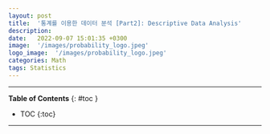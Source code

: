 ```yaml
---
layout: post
title:  '통계를 이용한 데이터 분석 [Part2]: Descriptive Data Analysis'
description: 
date:   2022-09-07 15:01:35 +0300
image:  '/images/probability_logo.jpeg'
logo_image:  '/images/probability_logo.jpeg'
categories: Math
tags: Statistics
---
```

---

**Table of Contents**
{: #toc }
*  TOC
{:toc}

---

